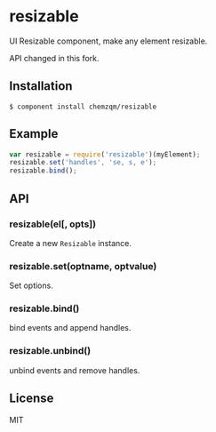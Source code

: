 
# resizable

  UI Resizable component, make any element resizable.

  API changed in this fork.

## Installation

    $ component install chemzqm/resizable

## Example

```js
var resizable = require('resizable')(myElement);
resizable.set('handles', 'se, s, e');
resizable.bind();
```

## API

### resizable(el[, opts])

  Create a new `Resizable` instance.

### resizable.set(optname, optvalue)

  Set options.

### resizable.bind()

  bind events and append handles.

### resizable.unbind()

  unbind events and remove handles.
   

## License

  MIT
